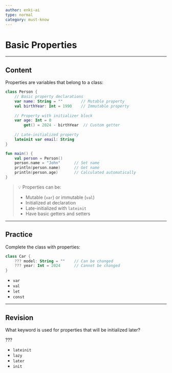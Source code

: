 ```yaml
---
author: enki-ai
type: normal
category: must-know
---
```


# Basic Properties

---
## Content

Properties are variables that belong to a class:

```kotlin
class Person {
    // Basic property declarations
    var name: String = ""        // Mutable property
    val birthYear: Int = 1990    // Immutable property
    
    // Property with initializer block
    var age: Int = 0
        get() = 2024 - birthYear  // Custom getter
    
    // Late-initialized property
    lateinit var email: String
}

fun main() {
    val person = Person()
    person.name = "John"      // Set name
    println(person.name)      // Get name
    println(person.age)       // Calculated automatically
}
```

> 💡 Properties can be:
> - Mutable (`var`) or immutable (`val`)
> - Initialized at declaration
> - Late-initialized with `lateinit`
> - Have basic getters and setters

---
## Practice

Complete the class with properties:

```kotlin
class Car {
    ??? model: String = ""    // Can be changed
    ??? year: Int = 2024      // Cannot be changed
}
```

- `var`
- `val`
- `let`
- `const`

---
## Revision

What keyword is used for properties that will be initialized later?

???

- `lateinit`
- `lazy`
- `later`
- `init` 